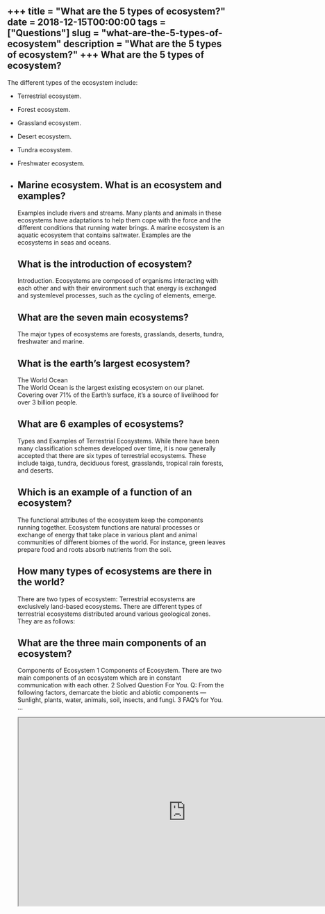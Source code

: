 +++
title = "What are the 5 types of ecosystem?"
date = 2018-12-15T00:00:00
tags = ["Questions"]
slug = "what-are-the-5-types-of-ecosystem"
description = "What are the 5 types of ecosystem?"
+++
What are the 5 types of ecosystem?
----------------------------------

The different types of the ecosystem include:

- Terrestrial ecosystem.
- Forest ecosystem.
- Grassland ecosystem.
- Desert ecosystem.
- Tundra ecosystem.
- Freshwater ecosystem.
- Marine ecosystem. What is an ecosystem and examples?
    ----------------------------------
    
    Examples include rivers and streams. Many plants and animals in these ecosystems have adaptations to help them cope with the force and the different conditions that running water brings. A marine ecosystem is an aquatic ecosystem that contains saltwater. Examples are the ecosystems in seas and oceans.
    
    What is the introduction of ecosystem?
    --------------------------------------
    
    Introduction. Ecosystems are composed of organisms interacting with each other and with their environment such that energy is exchanged and systemlevel processes, such as the cycling of elements, emerge.
    
    What are the seven main ecosystems?
    -----------------------------------
    
    The major types of ecosystems are forests, grasslands, deserts, tundra, freshwater and marine.
    
    What is the earth’s largest ecosystem?
    --------------------------------------
    
    The World Ocean  
    The World Ocean is the largest existing ecosystem on our planet. Covering over 71% of the Earth’s surface, it’s a source of livelihood for over 3 billion people.
    
    What are 6 examples of ecosystems?
    ----------------------------------
    
    Types and Examples of Terrestrial Ecosystems. While there have been many classification schemes developed over time, it is now generally accepted that there are six types of terrestrial ecosystems. These include taiga, tundra, deciduous forest, grasslands, tropical rain forests, and deserts.
    
    Which is an example of a function of an ecosystem?
    --------------------------------------------------
    
    The functional attributes of the ecosystem keep the components running together. Ecosystem functions are natural processes or exchange of energy that take place in various plant and animal communities of different biomes of the world. For instance, green leaves prepare food and roots absorb nutrients from the soil.
    
    How many types of ecosystems are there in the world?
    ----------------------------------------------------
    
    There are two types of ecosystem: Terrestrial ecosystems are exclusively land-based ecosystems. There are different types of terrestrial ecosystems distributed around various geological zones. They are as follows:
    
    What are the three main components of an ecosystem?
    ---------------------------------------------------
    
    Components of Ecosystem 1 Components of Ecosystem. There are two main components of an ecosystem which are in constant communication with each other. 2 Solved Question For You. Q: From the following factors, demarcate the biotic and abiotic components — Sunlight, plants, water, animals, soil, insects, and fungi. 3 FAQ’s for You. …
    
    <iframe allow="accelerometer; autoplay; clipboard-write; encrypted-media; gyroscope; picture-in-picture" allowfullscreen="" class="__youtube_prefs__  epyt-is-override  no-lazyload" data-no-lazy="1" data-origheight="433" data-origwidth="770" data-skipgform_ajax_framebjll="" height="433" id="_ytid_20733" loading="lazy" src="https://www.youtube.com/embed/7cRgK0qG00E?enablejsapi=1&autoplay=0&cc_load_policy=0&cc_lang_pref=&iv_load_policy=1&loop=0&modestbranding=0&rel=1&fs=1&playsinline=0&autohide=2&theme=dark&color=red&controls=1&" title="YouTube player" width="770"></iframe>